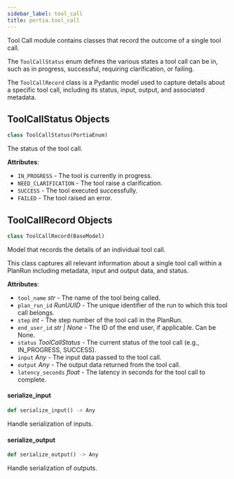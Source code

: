 ```yaml
---
sidebar_label: tool_call
title: portia.tool_call
---
```


Tool Call module contains classes that record the outcome of a single tool call.

The `ToolCallStatus` enum defines the various states a tool call can be in, such
as in progress, successful, requiring clarification, or failing.

The `ToolCallRecord` class is a Pydantic model used to capture details about a
specific tool call, including its status, input, output, and associated metadata.

## ToolCallStatus Objects

```python
class ToolCallStatus(PortiaEnum)
```

The status of the tool call.

**Attributes**:

- `IN_PROGRESS` - The tool is currently in progress.
- `NEED_CLARIFICATION` - The tool raise a clarification.
- `SUCCESS` - The tool executed successfully.
- `FAILED` - The tool raised an error.

## ToolCallRecord Objects

```python
class ToolCallRecord(BaseModel)
```

Model that records the details of an individual tool call.

This class captures all relevant information about a single tool call
within a PlanRun including metadata, input and output data, and status.

**Attributes**:

- `tool_name` _str_ - The name of the tool being called.
- `plan_run_id` _RunUUID_ - The unique identifier of the run to which this tool call
  belongs.
- `step` _int_ - The step number of the tool call in the PlanRun.
- `end_user_id` _str | None_ - The ID of the end user, if applicable. Can be None.
- `status` _ToolCallStatus_ - The current status of the tool call (e.g., IN_PROGRESS, SUCCESS).
- `input` _Any_ - The input data passed to the tool call.
- `output` _Any_ - The output data returned from the tool call.
- `latency_seconds` _float_ - The latency in seconds for the tool call to complete.

#### serialize\_input

```python
def serialize_input() -> Any
```

Handle serialization of inputs.

#### serialize\_output

```python
def serialize_output() -> Any
```

Handle serialization of outputs.

